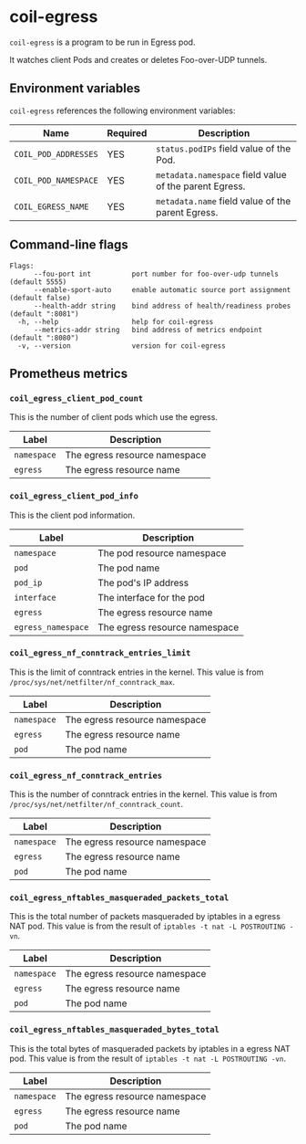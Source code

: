 coil-egress
===========

`coil-egress` is a program to be run in Egress pod.

It watches client Pods and creates or deletes Foo-over-UDP tunnels.

## Environment variables

`coil-egress` references the following environment variables:

| Name                 | Required | Description                                            |
| -------------------- | -------- | ------------------------------------------------------ |
| `COIL_POD_ADDRESSES` | YES      | `status.podIPs` field value of the Pod.                |
| `COIL_POD_NAMESPACE` | YES      | `metadata.namespace` field value of the parent Egress. |
| `COIL_EGRESS_NAME`   | YES      | `metadata.name` field value of the parent Egress.      |

## Command-line flags

```
Flags:
      --fou-port int          port number for foo-over-udp tunnels (default 5555)
      --enable-sport-auto     enable automatic source port assignment (default false)
      --health-addr string    bind address of health/readiness probes (default ":8081")
  -h, --help                  help for coil-egress
      --metrics-addr string   bind address of metrics endpoint (default ":8080")
  -v, --version               version for coil-egress
```

## Prometheus metrics

### `coil_egress_client_pod_count`

This is the number of client pods which use the egress.

| Label       | Description                   |
| ----------- | ----------------------------- |
| `namespace` | The egress resource namespace |
| `egress`    | The egress resource name      |

### `coil_egress_client_pod_info`

This is the client pod information.

| Label              | Description                   |
| -------------------| ----------------------------- |
| `namespace`        | The pod resource namespace |
| `pod`              | The pod name                  |
| `pod_ip`           | The pod's IP address          |
| `interface`        | The interface for the pod     |
| `egress`           | The egress resource name      |
| `egress_namespace` | The egress resource namespace |

### `coil_egress_nf_conntrack_entries_limit`

This is the limit of conntrack entries in the kernel.
This value is from `/proc/sys/net/netfilter/nf_conntrack_max`.

| Label       | Description                   |
| ----------- | ----------------------------- |
| `namespace` | The egress resource namespace |
| `egress`    | The egress resource name      |
| `pod`       | The pod name                  |


### `coil_egress_nf_conntrack_entries`

This is the number of conntrack entries in the kernel.
This value is from `/proc/sys/net/netfilter/nf_conntrack_count`.

| Label       | Description                   |
| ----------- | ----------------------------- |
| `namespace` | The egress resource namespace |
| `egress`    | The egress resource name      |
| `pod`       | The pod name                  |

### `coil_egress_nftables_masqueraded_packets_total`

This is the total number of packets masqueraded by iptables in a egress NAT pod.
This value is from the result of `iptables -t nat -L POSTROUTING -vn`.

| Label       | Description                   |
| ----------- | ----------------------------- |
| `namespace` | The egress resource namespace |
| `egress`    | The egress resource name      |
| `pod`       | The pod name                  |

### `coil_egress_nftables_masqueraded_bytes_total`

This is the total bytes of masqueraded packets by iptables in a egress NAT pod.
This value is from the result of `iptables -t nat -L POSTROUTING -vn`.

| Label       | Description                   |
| ----------- | ----------------------------- |
| `namespace` | The egress resource namespace |
| `egress`    | The egress resource name      |
| `pod`       | The pod name                  |
